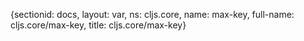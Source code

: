 {sectionid: docs, layout: var, ns: cljs.core, name: max-key, full-name: cljs.core/max-key,
  title: cljs.core/max-key}
